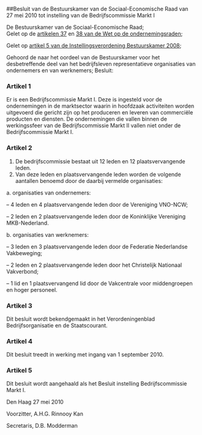 <meta http-equiv='Content-Type' content='text/html; charset=utf-8' />

##Besluit van de Bestuurskamer van de Sociaal-Economische Raad van 27 mei 2010 tot instelling van de Bedrijfscommissie Markt I

De Bestuurskamer van de Sociaal-Economische Raad;  
Gelet op de [artikelen 37](../../../../../../../wet/wet/op/de/ondernemingsraden/BWBR0002747/README.md) en [38 van de Wet op de ondernemingsraden](../../../../../../../wet/wet/op/de/ondernemingsraden/BWBR0002747/README.md);

Gelet op [artikel 5 van de Instellingsverordening Bestuurskamer 2008](../../../../../../../pbo/instellingsverordening/bestuurskamer/2008/BWBR0024271/README.md);

Gehoord de naar het oordeel van de Bestuurskamer voor het desbetreffende deel van het bedrijfsleven representatieve organisaties van ondernemers en van werknemers;
Besluit:    

### Artikel  1  

Er is een Bedrijfscommissie Markt I. Deze is ingesteld voor de ondernemingen in de marktsector waarin in hoofdzaak activiteiten worden uitgevoerd die gericht zijn op het produceren en leveren van commerciële producten en diensten. De ondernemingen die vallen binnen de werkingssfeer van de Bedrijfscommissie Markt II vallen niet onder de Bedrijfscommissie Markt I. 

### Artikel  2  

1.  De bedrijfscommissie bestaat uit 12 leden en 12 plaatsvervangende leden.   
2.  Van deze leden en plaatsvervangende leden worden de volgende aantallen benoemd door de daarbij vermelde organisaties: 

a. organisaties van ondernemers: 

– 4 leden en 4 plaatsvervangende leden door de Vereniging VNO-NCW;  

– 2 leden en 2 plaatsvervangende leden door de Koninklijke Vereniging MKB-Nederland.    

b. organisaties van werknemers: 

– 3 leden en 3 plaatsvervangende leden door de Federatie Nederlandse Vakbeweging;  

– 2 leden en 2 plaatsvervangende leden door het Christelijk Nationaal Vakverbond;  

– 1 lid en 1 plaatsvervangend lid door de Vakcentrale voor middengroepen en hoger personeel.      

### Artikel  3  

Dit besluit wordt bekendgemaakt in het Verordeningenblad Bedrijfsorganisatie en de Staatscourant. 

### Artikel  4  

Dit besluit treedt in werking met ingang van 1 september 2010. 

### Artikel  5  

Dit besluit wordt aangehaald als het Besluit instelling Bedrijfscommissie Markt I. 

Den Haag 
27 mei 2010   

Voorzitter, 
A.H.G. Rinnooy Kan   

Secretaris, 
D.B. Modderman     
